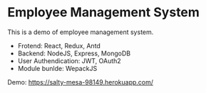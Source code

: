 # Employee Management System

This is a demo of employee management system.

- Frotend: React, Redux, Antd
- Backend: NodeJS, Express, MongoDB
- User Authendication: JWT, OAuth2
- Module bunlde: WepackJS

Demo: https://salty-mesa-98149.herokuapp.com/
